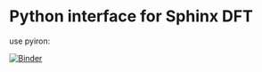 # Python interface for Sphinx DFT
use pyiron: 

[![Binder](https://mybinder.org/badge_logo.svg)](https://mybinder.org/v2/gh/jan-janssen/sphinx-example/master?filepath=pyiron.ipynb)
